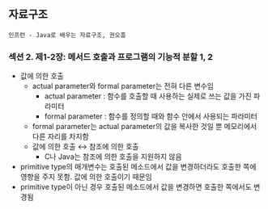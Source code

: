 ## 자료구조

`인프런 - Java로 배우는 자료구조, 권오흠`

### 섹션 2. 제1-2장: 메서드 호출과 프로그램의 기능적 분할 1, 2

- 값에 의한 호출
    - actual parameter와 formal parameter는 전혀 다른 변수임
        - actual parameter : 함수를 호출할 때 사용하는 실제로 쓰는 값을 가진 파라미터
        - formal parameter : 함수를 정의할 때와 함수 안에서 사용되는 파라미터
    - formal parameter는 actual parameter의 값을 복사한 것일 뿐 메모리에서 다른 자리를 차지함
    - 값에 의한 호출 ↔ 참조에 의한 호출
        - C나 Java는 참조에 의한 호출을 지원하지 않음
- primitive type의 매개변수는 호출된 메소드에서 값을 변경하더라도 호출한 쪽에 영향을 주지 못함. 값에 의한 호출이기 때문임
- primitive type이 아닌 경우 호출된 메소드에서 값을 변경하면 호출한 쪽에서도 변경됨